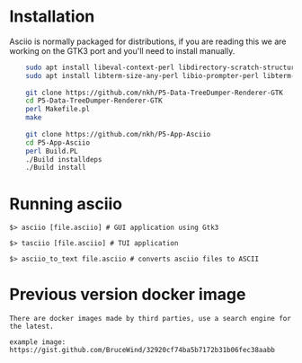 # Installation

Asciio is normally packaged for distributions, if you are reading this we are
working on the  GTK3 port and you'll need to install manually.

```bash
    sudo apt install libeval-context-perl libdirectory-scratch-structured-perl libfile-homedir-perl libgtk3-perl
    sudo apt install libterm-size-any-perl libio-prompter-perl libterm-termkey-perl
    
    git clone https://github.com/nkh/P5-Data-TreeDumper-Renderer-GTK
    cd P5-Data-TreeDumper-Renderer-GTK
    perl Makefile.pl
    make
    
    git clone https://github.com/nkh/P5-App-Asciio
    cd P5-App-Asciio
    perl Build.PL
    ./Build installdeps 
    ./Build install
```

# Running asciio

    $> asciio [file.asciio] # GUI application using Gtk3

    $> tasciio [file.asciio] # TUI application

    $> asciio_to_text file.asciio # converts asciio files to ASCII

# Previous version docker image

    There are docker images made by third parties, use a search engine for
    the latest.

    example image:
    https://gist.github.com/BruceWind/32920cf74ba5b7172b31b06fec38aabb



